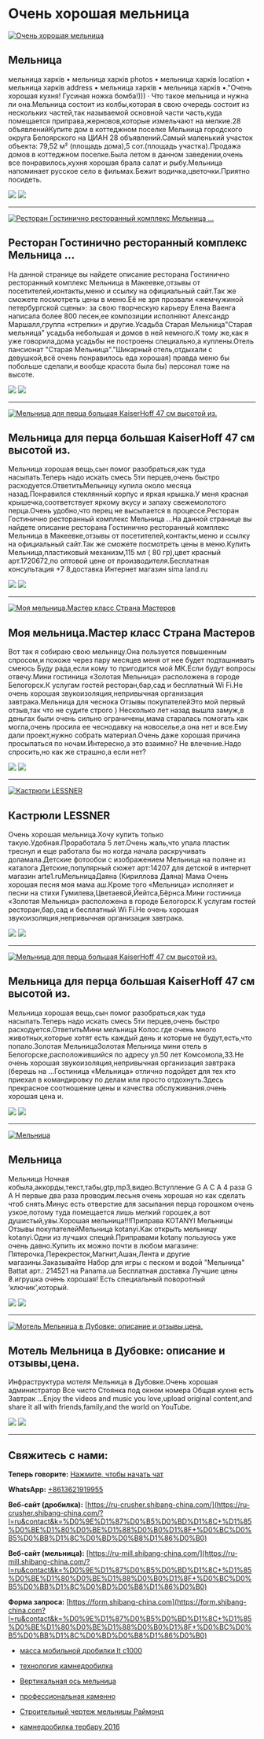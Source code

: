# Очень хорошая мельница

<a href="https://swt.shibang-china.com/?l=ru&img&k=%D0%9E%D1%87%D0%B5%D0%BD%D1%8C+%D1%85%D0%BE%D1%80%D0%BE%D1%88%D0%B0%D1%8F+%D0%BC%D0%B5%D0%BB%D1%8C%D0%BD%D0%B8%D1%86%D0%B0" target="_blank">![Очень хорошая мельница](http://static.shibang-china.com/all-800x300/695.jpg)</a>

## Мельница
мельница харків • мельница харків photos • мельница харків location • мельница харків address • мельница харків • мельница харків •.&quot;Очень хорошая кухня! Гусиная ножка бомба!)))&nbsp;&#0183;&#32;Что такое мельница и нужна ли она.Мельница состоит из колбы,которая в свою очередь состоит из нескольких частей,так называемой основной части часть,куда помещается приправа,жерновов,которые измельчают на мелкие.28 объявленийКупите дом в коттеджном поселке Мельница городского округа Белоярского на ЦИАН 28 объявлений.Самый маленький участок объекта: 79,52 м&#178; (площадь дома),5 сот.(площадь участка).Продажа домов в коттеджном поселке.Была летом в данном заведении,очень все понравилось,кухня хорошая брала салат и рыбу.Мельница напоминает русское село в фильмах.Бежит водичка,цветочки.Приятно посидеть.


<a href="https://whatsapp.shibangsoft.com/WhatsApp.php" target="_blank" title="WhatsApp">![](http://static.shibang-china.com/icon/whatsapp.png)</a> <a href="https://swt.shibang-china.com/?l=ru&icon&k=%D0%9E%D1%87%D0%B5%D0%BD%D1%8C+%D1%85%D0%BE%D1%80%D0%BE%D1%88%D0%B0%D1%8F+%D0%BC%D0%B5%D0%BB%D1%8C%D0%BD%D0%B8%D1%86%D0%B0" target="_blank">![](http://static.shibang-china.com/icon/chat-ru.png)</a>

---

<a href="https://swt.shibang-china.com/?l=ru&img&k=%D0%9E%D1%87%D0%B5%D0%BD%D1%8C+%D1%85%D0%BE%D1%80%D0%BE%D1%88%D0%B0%D1%8F+%D0%BC%D0%B5%D0%BB%D1%8C%D0%BD%D0%B8%D1%86%D0%B0" target="_blank">![Ресторан Гостинично ресторанный комплекс Мельница …](http://static.shibang-china.com/all-800x300/1071.jpg)</a>

## Ресторан Гостинично ресторанный комплекс Мельница …
На данной странице вы найдете описание ресторана Гостинично ресторанный комплекс Мельница в Макеевке,отзывы от посетителей,контакты,меню и ссылку на официальный сайт.Так же сможете посмотреть цены в меню.Её не зря прозвали &#171;жемчужиной петербургской сцены&#187;: за свою творческую карьеру Елена Ваенга написала более 800 песен,ее композиции исполняют Александр Маршалл,группа &#171;стрелки&#187; и другие.Усадьба Старая Мельница&quot;Старая мельница&quot; усадьба небольшая и домов в ней немного.К тому же,как я уже говорила,дома усадьбы не построены специально,а куплены.Отель пансионат &quot;Старая Мельница&quot;.&quot;Шикарный отель,отдыхали с девушкой,всё очень понравилось еда хорошая) правда меню бы побольше сделали,и вообще красота была бы) персонал тоже на высоте.


<a href="https://whatsapp.shibangsoft.com/WhatsApp.php" target="_blank" title="WhatsApp">![](http://static.shibang-china.com/icon/whatsapp.png)</a> <a href="https://swt.shibang-china.com/?l=ru&icon&k=%D0%9E%D1%87%D0%B5%D0%BD%D1%8C+%D1%85%D0%BE%D1%80%D0%BE%D1%88%D0%B0%D1%8F+%D0%BC%D0%B5%D0%BB%D1%8C%D0%BD%D0%B8%D1%86%D0%B0" target="_blank">![](http://static.shibang-china.com/icon/chat-ru.png)</a>

---

<a href="https://swt.shibang-china.com/?l=ru&img&k=%D0%9E%D1%87%D0%B5%D0%BD%D1%8C+%D1%85%D0%BE%D1%80%D0%BE%D1%88%D0%B0%D1%8F+%D0%BC%D0%B5%D0%BB%D1%8C%D0%BD%D0%B8%D1%86%D0%B0" target="_blank">![Мельница для перца большая KaiserHoff 47 см высотой из.](http://static.shibang-china.com/all-800x300/989.jpg)</a>

## Мельница для перца большая KaiserHoff 47 см высотой из.
Мельница хорошая вещь,сын помог разобраться,как туда насыпать.Теперь надо искать смесь 5ти перцев,очень быстро расходуется.ОтветитьМельницу купила около месяца назад.Понравился стеклянный корпус и яркая крышка.У меня красная крышечка,соответствует яркому вкусу и запаху свежемолотого перца.Очень удобно,что перец не высыпается в процессе.Ресторан Гостинично ресторанный комплекс Мельница …На данной странице вы найдете описание ресторана Гостинично ресторанный комплекс Мельница в Макеевке,отзывы от посетителей,контакты,меню и ссылку на официальный сайт.Так же сможете посмотреть цены в меню.Купить Мельница,пластиковый механизм,115 мл ( 80 гр),цвет красный арт.1720672,по оптовой цене от производителя.Бесплатная консультация +7 8,доставка Интернет магазин sima land.ru


<a href="https://whatsapp.shibangsoft.com/WhatsApp.php" target="_blank" title="WhatsApp">![](http://static.shibang-china.com/icon/whatsapp.png)</a> <a href="https://swt.shibang-china.com/?l=ru&icon&k=%D0%9E%D1%87%D0%B5%D0%BD%D1%8C+%D1%85%D0%BE%D1%80%D0%BE%D1%88%D0%B0%D1%8F+%D0%BC%D0%B5%D0%BB%D1%8C%D0%BD%D0%B8%D1%86%D0%B0" target="_blank">![](http://static.shibang-china.com/icon/chat-ru.png)</a>

---

<a href="https://swt.shibang-china.com/?l=ru&img&k=%D0%9E%D1%87%D0%B5%D0%BD%D1%8C+%D1%85%D0%BE%D1%80%D0%BE%D1%88%D0%B0%D1%8F+%D0%BC%D0%B5%D0%BB%D1%8C%D0%BD%D0%B8%D1%86%D0%B0" target="_blank">![Моя мельница.Мастер класс Страна Мастеров](http://static.shibang-china.com/all-800x300/130.jpg)</a>

## Моя мельница.Мастер класс Страна Мастеров
Вот так я собираю свою мельницу.Она пользуется повышенным спросом,и похоже через пару месяцев меня от нее будет подташнивать смеюсь Буду рада,если кому то пригодится мой МК.Если будут вопросы отвечу.Мини гостиница &#171;Золотая Мельница&#187; расположена в городе Белогорск.К услугам гостей ресторан,бар,сад и бесплатный Wi Fi.Не очень хорошая звукоизоляция,непривычная организация завтрака.Мельница для чеснока Отзывы покупателейЭто мой первый отзыв,так что не судите строго ) Несколько лет назад вышла замуж,в деньгах были очень сильно ограничены,мама старалась помогать как могла,очень просила ее чеснодавку на новоселье,а она нет и все.Ему дали проект,нужно собрать материал.Очень даже хорошая причина просыпаться по ночам.Интересно,а это взаимно? Не влечение.Надо спросить,но как же страшно,а если нет?


<a href="https://whatsapp.shibangsoft.com/WhatsApp.php" target="_blank" title="WhatsApp">![](http://static.shibang-china.com/icon/whatsapp.png)</a> <a href="https://swt.shibang-china.com/?l=ru&icon&k=%D0%9E%D1%87%D0%B5%D0%BD%D1%8C+%D1%85%D0%BE%D1%80%D0%BE%D1%88%D0%B0%D1%8F+%D0%BC%D0%B5%D0%BB%D1%8C%D0%BD%D0%B8%D1%86%D0%B0" target="_blank">![](http://static.shibang-china.com/icon/chat-ru.png)</a>

---

<a href="https://swt.shibang-china.com/?l=ru&img&k=%D0%9E%D1%87%D0%B5%D0%BD%D1%8C+%D1%85%D0%BE%D1%80%D0%BE%D1%88%D0%B0%D1%8F+%D0%BC%D0%B5%D0%BB%D1%8C%D0%BD%D0%B8%D1%86%D0%B0" target="_blank">![Кастрюли LESSNER](http://static.shibang-china.com/all-800x300/859.jpg)</a>

## Кастрюли LESSNER
Очень хорошая мельница.Хочу купить только такую.Удобная.Проработала 5 лет.Очень жаль,что упала пластик треснул и еще работала бы но когда начала раскручивать доламала.Детские фотообои с изображением Мельница на поляне из каталога Детские,популярный сюжет арт:14207 для детской в интернет магазин arte1.ruМельницаДаяна (Кириллова Даяна) Мама Очень хорошая песня моя мама аш.Кроме того &#171;Мельница&#187; исполняет и песни на стихи Гумилева,Цветаевой,Йейтса,Бёрнса.Мини гостиница &#171;Золотая Мельница&#187; расположена в городе Белогорск.К услугам гостей ресторан,бар,сад и бесплатный Wi Fi.Не очень хорошая звукоизоляция,непривычная организация завтрака.


<a href="https://whatsapp.shibangsoft.com/WhatsApp.php" target="_blank" title="WhatsApp">![](http://static.shibang-china.com/icon/whatsapp.png)</a> <a href="https://swt.shibang-china.com/?l=ru&icon&k=%D0%9E%D1%87%D0%B5%D0%BD%D1%8C+%D1%85%D0%BE%D1%80%D0%BE%D1%88%D0%B0%D1%8F+%D0%BC%D0%B5%D0%BB%D1%8C%D0%BD%D0%B8%D1%86%D0%B0" target="_blank">![](http://static.shibang-china.com/icon/chat-ru.png)</a>

---

<a href="https://swt.shibang-china.com/?l=ru&img&k=%D0%9E%D1%87%D0%B5%D0%BD%D1%8C+%D1%85%D0%BE%D1%80%D0%BE%D1%88%D0%B0%D1%8F+%D0%BC%D0%B5%D0%BB%D1%8C%D0%BD%D0%B8%D1%86%D0%B0" target="_blank">![Мельница для перца большая KaiserHoff 47 см высотой из.](http://static.shibang-china.com/all-800x300/479.jpg)</a>

## Мельница для перца большая KaiserHoff 47 см высотой из.
Мельница хорошая вещь,сын помог разобраться,как туда насыпать.Теперь надо искать смесь 5ти перцев,очень быстро расходуется.ОтветитьМини мельница Колос.где очень много животных,которые хотят есть каждый день и которые не будут,есть,что попало.Золотая МельницаЗолотая Мельница мини отель в Белогорске,расположившийся по адресу ул.50 лет Комсомола,33.Не очень хорошая звукоизоляция,непривычная организация завтрака (берешь на …Гостиница &#171;Мельница&#187; отлично подойдет для тех кто приехал в командировку по делам или просто отдохнуть.Здесь прекрасное соотношение цены и качества обслуживания.очень хорошая цена и.


<a href="https://whatsapp.shibangsoft.com/WhatsApp.php" target="_blank" title="WhatsApp">![](http://static.shibang-china.com/icon/whatsapp.png)</a> <a href="https://swt.shibang-china.com/?l=ru&icon&k=%D0%9E%D1%87%D0%B5%D0%BD%D1%8C+%D1%85%D0%BE%D1%80%D0%BE%D1%88%D0%B0%D1%8F+%D0%BC%D0%B5%D0%BB%D1%8C%D0%BD%D0%B8%D1%86%D0%B0" target="_blank">![](http://static.shibang-china.com/icon/chat-ru.png)</a>

---

<a href="https://swt.shibang-china.com/?l=ru&img&k=%D0%9E%D1%87%D0%B5%D0%BD%D1%8C+%D1%85%D0%BE%D1%80%D0%BE%D1%88%D0%B0%D1%8F+%D0%BC%D0%B5%D0%BB%D1%8C%D0%BD%D0%B8%D1%86%D0%B0" target="_blank">![Мельница](http://static.shibang-china.com/all-800x300/538.jpg)</a>

## Мельница
Мельница Ночная кобыла,аккорды,текст,табы,gtp,mp3,видео.Вступление G A C A 4 раза G A H первые два раза проводим.песьня очень хорошая но как сделать чтоб снять.Минус есть отверстие для засыпания перца горошком очень узкое,потому туда помещается лишь мелкий горошек,а вот душистый,увы.Хорошая мельница!!!Приправа KOTANYI Мельницы Отзывы покупателейМельница kotanyi.Как открыть мельницу kotanyi.Одни из лучших специй.Приправами kotany пользуюсь уже очень давно.Купить их можно почти в любом магазине: Пятерочка,Перекресток,Магнит,Ашан,Лента и другие магазины.Заказывайте Набор для игры с песком и водой &quot;Мельница&quot; Battat арт.: 214521 на Panama.ua Бесплатная доставка Лучшие цены ₴.игрушка очень хорошая! Есть специальный поворотный ‘ключик’,который.


<a href="https://whatsapp.shibangsoft.com/WhatsApp.php" target="_blank" title="WhatsApp">![](http://static.shibang-china.com/icon/whatsapp.png)</a> <a href="https://swt.shibang-china.com/?l=ru&icon&k=%D0%9E%D1%87%D0%B5%D0%BD%D1%8C+%D1%85%D0%BE%D1%80%D0%BE%D1%88%D0%B0%D1%8F+%D0%BC%D0%B5%D0%BB%D1%8C%D0%BD%D0%B8%D1%86%D0%B0" target="_blank">![](http://static.shibang-china.com/icon/chat-ru.png)</a>

---

<a href="https://swt.shibang-china.com/?l=ru&img&k=%D0%9E%D1%87%D0%B5%D0%BD%D1%8C+%D1%85%D0%BE%D1%80%D0%BE%D1%88%D0%B0%D1%8F+%D0%BC%D0%B5%D0%BB%D1%8C%D0%BD%D0%B8%D1%86%D0%B0" target="_blank">![Мотель Мельница в Дубовке: описание и отзывы,цена.](http://static.shibang-china.com/all-800x300/766.jpg)</a>

## Мотель Мельница в Дубовке: описание и отзывы,цена.
Инфраструктура мотеля Мельница в Дубовке.Очень хорошая администратор Все чисто Стоянка под окном номера Общая кухня есть Завтрак …Enjoy the videos and music you love,upload original content,and share it all with friends,family,and the world on YouTube.

<a href="https://whatsapp.shibangsoft.com/WhatsApp.php" target="_blank" title="WhatsApp">![](http://static.shibang-china.com/icon/whatsapp.png)</a> <a href="https://swt.shibang-china.com/?l=ru&icon&k=%D0%9E%D1%87%D0%B5%D0%BD%D1%8C+%D1%85%D0%BE%D1%80%D0%BE%D1%88%D0%B0%D1%8F+%D0%BC%D0%B5%D0%BB%D1%8C%D0%BD%D0%B8%D1%86%D0%B0" target="_blank">![](http://static.shibang-china.com/icon/chat-ru.png)</a>

---
## Свяжитесь с нами:

**Теперь говорите:** [Нажмите, чтобы начать чат](https://swt.shibang-china.com?l=ru&contact&k=%D0%9E%D1%87%D0%B5%D0%BD%D1%8C+%D1%85%D0%BE%D1%80%D0%BE%D1%88%D0%B0%D1%8F+%D0%BC%D0%B5%D0%BB%D1%8C%D0%BD%D0%B8%D1%86%D0%B0)

**WhatsApp:**  [+8613621919955](https://whatsapp.shibangsoft.com/WhatsApp.php)

**Веб-сайт (дробилка):** [https://ru-crusher.shibang-china.com/](https://ru-crusher.shibang-china.com/?l=ru&contact&k=%D0%9E%D1%87%D0%B5%D0%BD%D1%8C+%D1%85%D0%BE%D1%80%D0%BE%D1%88%D0%B0%D1%8F+%D0%BC%D0%B5%D0%BB%D1%8C%D0%BD%D0%B8%D1%86%D0%B0)

**Веб-сайт (мельница):** [https://ru-mill.shibang-china.com/](https://ru-mill.shibang-china.com/?l=ru&contact&k=%D0%9E%D1%87%D0%B5%D0%BD%D1%8C+%D1%85%D0%BE%D1%80%D0%BE%D1%88%D0%B0%D1%8F+%D0%BC%D0%B5%D0%BB%D1%8C%D0%BD%D0%B8%D1%86%D0%B0)

**Форма запроса:** [https://form.shibang-china.com](https://form.shibang-china.com?l=ru&contact&k=%D0%9E%D1%87%D0%B5%D0%BD%D1%8C+%D1%85%D0%BE%D1%80%D0%BE%D1%88%D0%B0%D1%8F+%D0%BC%D0%B5%D0%BB%D1%8C%D0%BD%D0%B8%D1%86%D0%B0)

* [масса мобильной дробилки lt c1000](../133/%D0%BC%D0%B0%D1%81%D1%81%D0%B0%20%D0%BC%D0%BE%D0%B1%D0%B8%D0%BB%D1%8C%D0%BD%D0%BE%D0%B9%20%D0%B4%D1%80%D0%BE%D0%B1%D0%B8%D0%BB%D0%BA%D0%B8%20lt%20c1000.md)

* [технология камнедробилка](../135/%D1%82%D0%B5%D1%85%D0%BD%D0%BE%D0%BB%D0%BE%D0%B3%D0%B8%D1%8F%20%D0%BA%D0%B0%D0%BC%D0%BD%D0%B5%D0%B4%D1%80%D0%BE%D0%B1%D0%B8%D0%BB%D0%BA%D0%B0.md)

* [Вертикальная ось мельница](../132/%D0%92%D0%B5%D1%80%D1%82%D0%B8%D0%BA%D0%B0%D0%BB%D1%8C%D0%BD%D0%B0%D1%8F%20%D0%BE%D1%81%D1%8C%20%D0%BC%D0%B5%D0%BB%D1%8C%D0%BD%D0%B8%D1%86%D0%B0.md)

* [профессиональная каменно](../134/%D0%BF%D1%80%D0%BE%D1%84%D0%B5%D1%81%D1%81%D0%B8%D0%BE%D0%BD%D0%B0%D0%BB%D1%8C%D0%BD%D0%B0%D1%8F%20%D0%BA%D0%B0%D0%BC%D0%B5%D0%BD%D0%BD%D0%BE.md)

* [Строительный чертеж мельницы Раймонд](../134/%D0%A1%D1%82%D1%80%D0%BE%D0%B8%D1%82%D0%B5%D0%BB%D1%8C%D0%BD%D1%8B%D0%B9%20%D1%87%D0%B5%D1%80%D1%82%D0%B5%D0%B6%20%D0%BC%D0%B5%D0%BB%D1%8C%D0%BD%D0%B8%D1%86%D1%8B%20%D0%A0%D0%B0%D0%B9%D0%BC%D0%BE%D0%BD%D0%B4.md)

* [камнедробилка тербару 2016](../132/%D0%BA%D0%B0%D0%BC%D0%BD%D0%B5%D0%B4%D1%80%D0%BE%D0%B1%D0%B8%D0%BB%D0%BA%D0%B0%20%D1%82%D0%B5%D1%80%D0%B1%D0%B0%D1%80%D1%83%202016.md)